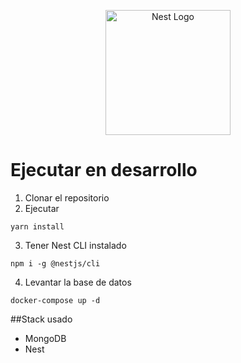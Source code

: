 <p align="center">
  <a href="http://nestjs.com/" target="blank"><img src="https://nestjs.com/img/logo-small.svg" width="200" alt="Nest Logo" /></a>
</p>


# Ejecutar en desarrollo

1. Clonar el repositorio
2. Ejecutar

~~~
yarn install
~~~

3. Tener Nest CLI instalado
~~~
npm i -g @nestjs/cli
~~~

4. Levantar la base de datos
~~~
docker-compose up -d
~~~

##Stack usado
* MongoDB
* Nest

